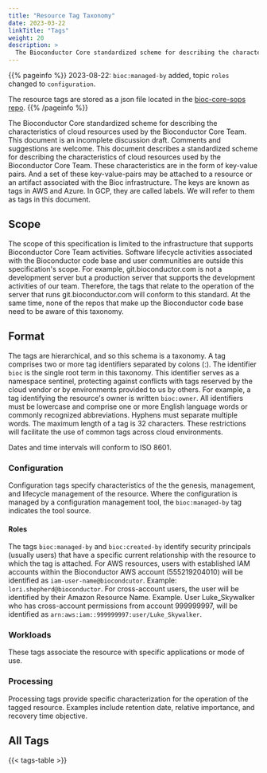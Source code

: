 ```yaml
---
title: "Resource Tag Taxonomy"
date: 2023-03-22
linkTitle: "Tags"
weight: 20
description: >
  The Bioconductor Core standardized scheme for describing the characteristics of cloud resources used by the Bioconductor Core Team. 
---
```



{{% pageinfo %}}
2023-08-22: `bioc:managed-by` added, topic `roles` changed to `configuration`.

The resource tags are stored as a json file located in the [bioc-core-sops repo](https://github.com/Bioconductor/bioc-core-sops/blob/main/data/resource_tags.json).
{{% /pageinfo %}}

The Bioconductor Core standardized scheme for describing the characteristics of cloud resources used by the Bioconductor Core Team.
This document is an incomplete discussion draft. Comments and suggestions are welcome.
This document describes a standardized scheme for describing the characteristics of cloud resources used by the Bioconductor Core Team. These characteristics are in the form of key-value pairs. And a set of these key-value-pairs may be attached to a resource or an artifact associated with the Bioc infrastructure. The keys are known as tags in AWS and Azure. In GCP, they are called labels. We will refer to them as tags in this document.

## Scope

The scope of this specification is limited to the infrastructure that supports Bioconductor Core Team activities. Software lifecycle activities associated with the Bioconductor code base and user communities are outside this specification's scope. For example, git.bioconductor.com is not a development server but a production server that supports the development activities of our team. Therefore, the tags that relate to the operation of the server that runs git.bioconductor.com will conform to this standard. At the same time, none of the repos that make up the Bioconductor code base need to be aware of this taxonomy.

## Format

The tags are hierarchical, and so this schema is a taxonomy. A tag comprises two or more tag identifiers separated by colons (:). The identifier `bioc` is the single root term in this taxonomy. This identifier serves as a namespace sentinel, protecting against conflicts with tags reserved by the cloud vendor or by environments provided to us by others. For example, a tag identifying the resource's owner is written `bioc:owner`.
All identifiers must be lowercase and comprise one or more English language words or commonly recognized abbreviations. Hyphens must separate multiple words. The maximum length of a tag is 32 characters. These restrictions will facilitate the use of common tags across cloud environments.


Dates and time intervals will conform to ISO 8601. 


### Configuration

Configuration tags specify characteristics of the the genesis, management, and lifecycle management of the resource. Where the configuration is managed by a configuration management tool, the `bioc:managed-by` tag indicates the tool source.

#### Roles

The tags `bioc:managed-by` and `bioc:created-by` identify security principals (usually users) that have a specific current relationship with the resource to which the tag is attached.
For AWS resources, users with established IAM accounts within the Bioconductor AWS account (555219204010) will be identified as `iam-user-name@biocondcutor`.
Example: `lori.shepherd@bioconductor`.
For cross-account users, the user will be identified by their Amazon Resource Name. Example. User Luke_Skywalker who has cross-account permissions from account 999999997, will be identified as `arn:aws:iam::999999997:user/Luke_Skywalker`.

### Workloads

These tags associate the resource with specific applications or mode of use.

### Processing 

Processing tags provide specific characterization for the operation of the tagged resource. 
Examples include retention date, relative importance, and recovery time objective.

## All Tags

{{< tags-table >}}
